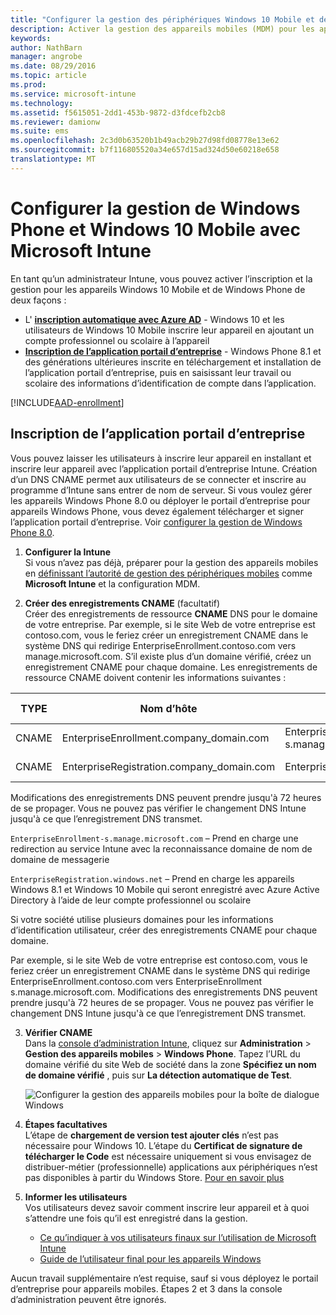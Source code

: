 ```yaml
---
title: "Configurer la gestion des périphériques Windows 10 Mobile et de Windows Phone | Microsoft Intune"
description: Activer la gestion des appareils mobiles (MDM) pour les appareils Windows 10 Mobile ou Windows Phone avec Microsoft Intune.
keywords: 
author: NathBarn
manager: angrobe
ms.date: 08/29/2016
ms.topic: article
ms.prod: 
ms.service: microsoft-intune
ms.technology: 
ms.assetid: f5615051-2dd1-453b-9872-d3fdcefb2cb8
ms.reviewer: damionw
ms.suite: ems
ms.openlocfilehash: 2c3d0b63520b1b49acb29b27d98fd08778e13e62
ms.sourcegitcommit: b7f116805520a34e657d15ad324d50e60218e658
translationtype: MT
---
```

# Configurer la gestion de Windows Phone et Windows 10 Mobile avec Microsoft Intune

En tant qu’un administrateur Intune, vous pouvez activer l’inscription et la gestion pour les appareils Windows 10 Mobile et de Windows Phone de deux façons :

- L' **[inscription automatique avec Azure AD](#azure-active-directory-enrollment)** - Windows 10 et les utilisateurs de Windows 10 Mobile inscrire leur appareil en ajoutant un compte professionnel ou scolaire à l’appareil
- **[Inscription de l’application portail d’entreprise](#company-portal-app-enrollment)** - Windows Phone 8.1 et des générations ultérieures inscrite en téléchargement et installation de l’application portail d’entreprise, puis en saisissant leur travail ou scolaire des informations d’identification de compte dans l’application.


[!INCLUDE[AAD-enrollment](../includes/win10-automatic-enrollment-aad.md)]

## Inscription de l’application portail d’entreprise
Vous pouvez laisser les utilisateurs à inscrire leur appareil en installant et inscrire leur appareil avec l’application portail d’entreprise Intune. Création d’un DNS CNAME permet aux utilisateurs de se connecter et inscrire au programme d’Intune sans entrer de nom de serveur. Si vous voulez gérer les appareils Windows Phone 8.0 ou déployer le portail d’entreprise pour appareils Windows Phone, vous devez également télécharger et signer l’application portail d’entreprise. Voir [configurer la gestion de Windows Phone 8.0](set-up-windows-phone-8.0-management-with-microsoft-intune.md).

1.  **Configurer la Intune**<br>Si vous n’avez pas déjà, préparer pour la gestion des appareils mobiles en [définissant l’autorité de gestion des périphériques mobiles](get-ready-to-enroll-devices-in-microsoft-intune.md#set-mobile-device-management-authority) comme **Microsoft Intune** et la configuration MDM.

2.  **Créer des enregistrements CNAME** (facultatif)<br>Créer des enregistrements de ressource **CNAME** DNS pour le domaine de votre entreprise. Par exemple, si le site Web de votre entreprise est contoso.com, vous le feriez créer un enregistrement CNAME dans le système DNS qui redirige EnterpriseEnrollment.contoso.com vers manage.microsoft.com. S’il existe plus d’un domaine vérifié, créez un enregistrement CNAME pour chaque domaine. Les enregistrements de ressource CNAME doivent contenir les informations suivantes :

  |TYPE|Nom d’hôte|Pointe vers|DURÉE DE VIE|
  |--------|-------------|-------------|-------|
  |CNAME|EnterpriseEnrollment.company_domain.com|EnterpriseEnrollment s.manage.microsoft.com |1 heure|
  |CNAME|EnterpriseRegistration.company_domain.com|EnterpriseRegistration.windows.net|1 heure|
  Modifications des enregistrements DNS peuvent prendre jusqu'à 72 heures de se propager. Vous ne pouvez pas vérifier le changement DNS Intune jusqu'à ce que l’enregistrement DNS transmet.

  `EnterpriseEnrollment-s.manage.microsoft.com` – Prend en charge une redirection au service Intune avec la reconnaissance domaine de nom de domaine de messagerie

  `EnterpriseRegistration.windows.net` – Prend en charge les appareils Windows 8.1 et Windows 10 Mobile qui seront enregistré avec Azure Active Directory à l’aide de leur compte professionnel ou scolaire

  Si votre société utilise plusieurs domaines pour les informations d’identification utilisateur, créer des enregistrements CNAME pour chaque domaine.

  Par exemple, si le site Web de votre entreprise est contoso.com, vous le feriez créer un enregistrement CNAME dans le système DNS qui redirige EnterpriseEnrollment.contoso.com vers EnterpriseEnrollment s.manage.microsoft.com. Modifications des enregistrements DNS peuvent prendre jusqu'à 72 heures de se propager. Vous ne pouvez pas vérifier le changement DNS Intune jusqu'à ce que l’enregistrement DNS transmet.

3.  **Vérifier CNAME**<br>Dans la [console d’administration Intune](http://manage.microsoft.com), cliquez sur **Administration** &gt; **Gestion des appareils mobiles** &gt; **Windows Phone**. Tapez l’URL du domaine vérifié du site Web de société dans la zone **Spécifiez un nom de domaine vérifié** , puis sur **La détection automatique de Test**.

    ![Configurer la gestion des appareils mobiles pour la boîte de dialogue Windows](../media/windows-phone-enrollment.png)

4.  **Étapes facultatives**<br>L’étape de **chargement de version test ajouter clés** n’est pas nécessaire pour Windows 10. L’étape du **Certificat de signature de télécharger le Code** est nécessaire uniquement si vous envisagez de distribuer-métier (professionnelle) applications aux périphériques n’est pas disponibles à partir du Windows Store. [Pour en savoir plus](set-up-windows-phone-8.0-management-with-microsoft-intune.md)

5.  **Informer les utilisateurs**<br>Vos utilisateurs devez savoir comment inscrire leur appareil et à quoi s’attendre une fois qu’il est enregistré dans la gestion.
    - [Ce qu’indiquer à vos utilisateurs finaux sur l’utilisation de Microsoft Intune](what-to-tell-your-end-users-about-using-microsoft-intune.md)
    - [Guide de l’utilisateur final pour les appareils Windows](../enduser/using-your-windows-device-with-intune.md)

Aucun travail supplémentaire n’est requise, sauf si vous déployez le portail d’entreprise pour appareils mobiles.  Étapes 2 et 3 dans la console d’administration peuvent être ignorés.
